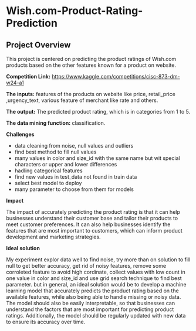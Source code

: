 # Wish.com-Product-Rating-Prediction

## **Project Overview**

This project is centered on predicting the product ratings of Wish.com products based on the other features known for a product on website.

**Competition Link:** https://www.kaggle.com/competitions/cisc-873-dm-w24-a1

**The inputs:**  features of the products on website like price, retail_price ,urgency_text, various feature of merchant like rate and others.

**The output:** The predicted product rating, which is in categories from 1 to 5.

**The data mining function:** classification.

**Challenges**
* data cleaning from noise, null values and outliers
* find best method to fill null values
* many values in color and size_id with the same name but wit special characters or upper and lower differences
* hadling categorical features
* find new values in test_data not found in train data
* select best model to deploy
* many parameter to choose from them for models


**Impact**

The impact of accurately predicting the product rating is that it can help businesses understand their customer base and tailor their products to meet customer preferences. It can also help businesses identify the features that are most important to customers, which can inform product development and marketing strategies.


**Ideal solution**

My experiment explor data well to find noise, try more than on solution to fill null to get better accuracy, get rid of noisy features, remove some corroleted feature to avoid high cordinate, collect values with low count in one value in color and size_id and use grid search technique to find best parameter.
but in general, an ideal solution would be to develop a machine learning model that accurately predicts the product rating based on the available features, while also being able to handle missing or noisy data. The model should also be easily interpretable, so that businesses can understand the factors that are most important for predicting product ratings. Additionally, the model should be regularly updated with new data to ensure its accuracy over time.

